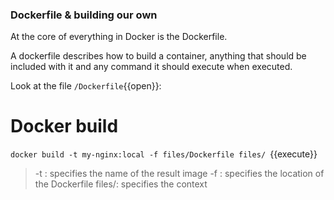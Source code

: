 ### Dockerfile & building our own

At the core of everything in Docker is the Dockerfile.

A dockerfile describes how to build a container, anything that should be included with it and any command it should execute when executed.

Look at the file `/Dockerfile`{{open}}:


# Docker build

`docker build -t my-nginx:local -f files/Dockerfile files/ `{{execute}}

> -t : specifies the name of the result image
> -f : specifies the location of the Dockerfile
> files/:  specifies the context
